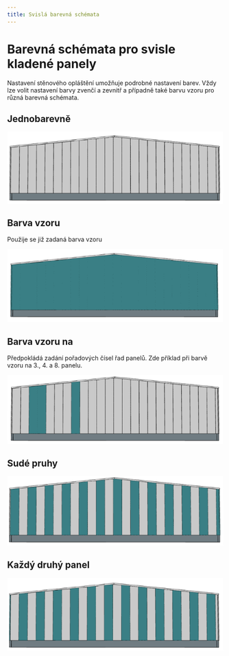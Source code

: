 ```yaml
---
title: Svislá barevná schémata
---
```


# Barevná schémata pro svisle kladené panely

Nastavení stěnového opláštění umožňuje podrobné nastavení barev. Vždy lze volit nastavení barvy zvenčí a zevnitř a případně také barvu vzoru pro různá barevná schémata.

## Jednobarevně

![image](img/224630984-e922ab3f-27f7-4860-a0c4-7f0a919c2d83.png)

## Barva vzoru
Použije se již zadaná barva vzoru

![image](img/224630926-5821eee2-3b72-49b7-868d-fdb273100acc.png)

## Barva vzoru na
Předpokládá zadání pořadových čísel řad panelů. Zde příklad při barvě vzoru na 3., 4. a 8. panelu.

![image](img/224630814-7f84d865-a057-44ce-ba22-7a541a3c5f7b.png)

## Sudé pruhy

![image](img/224630680-1792807e-b143-40ba-bc3a-72767f1d4a9f.png)

## Každý druhý panel

![image](img/224630639-5cce72e7-3f1d-40da-99d3-4eb346f51919.png)
